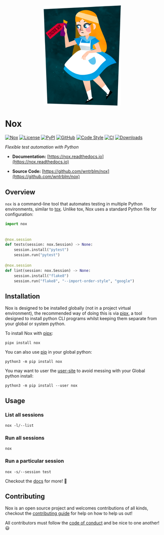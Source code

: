 <p align="center">
<img src="https://github.com/wntrblm/nox/raw/main/docs/_static/alice.png" alt="logo" width=50%>
</p>

# Nox

[![Nox](https://img.shields.io/badge/%F0%9F%A6%8A-Nox-D85E00.svg)](https://github.com/wntrblm/nox)
[![License](https://img.shields.io/github/license/wntrblm/nox)](https://github.com/wntrblm/nox)
[![PyPI](https://img.shields.io/pypi/v/nox.svg?logo=python)](https://pypi.python.org/pypi/nox)
[![GitHub](https://img.shields.io/github/v/release/wntrblm/nox?logo=github&sort=semver)](https://github.com/wntrblm/nox)
[![Code Style](https://img.shields.io/badge/code%20style-black-black)](https://github.com/wntrblm/nox)
[![CI](https://github.com/wntrblm/nox/workflows/CI/badge.svg)](https://github.com/wntrblm/nox/actions?query=workflow%3ACI)
[![Downloads](https://static.pepy.tech/personalized-badge/nox?period=total&units=international_system&left_color=grey&right_color=green&left_text=Downloads)](https://pepy.tech/project/nox)

*Flexible test automation with Python*

* **Documentation:** [https://nox.readthedocs.io](https://nox.readthedocs.io)

* **Source Code:** [https://github.com/wntrblm/nox](https://github.com/wntrblm/nox)

## Overview

`nox` is a command-line tool that automates testing in multiple Python environments, similar to [tox]. Unlike tox, Nox uses a standard Python file for configuration:

```python
import nox


@nox.session
def tests(session: nox.Session) -> None:
    session.install("pytest")
    session.run("pytest")

@nox.session
def lint(session: nox.Session) -> None:
    session.install("flake8")
    session.run("flake8", "--import-order-style", "google")
```

## Installation

Nox is designed to be installed globally (not in a project virtual environment), the recommended way of doing this is via [pipx], a tool designed to install python CLI programs whilst keeping them separate from your global or system python.

To install Nox with [pipx]:

```shell
pipx install nox
```

You can also use [pip] in your global python:

```shell
python3 -m pip install nox
```

You may want to user the [user-site] to avoid messing with your Global python install:

```shell
python3 -m pip install --user nox
```

## Usage

### List all sessions

```shell
nox -l/--list
```

### Run all sessions

```shell
nox
```

### Run a particular session

```shell
nox -s/--session test
```

Checkout the [docs](https://nox.readthedocs.io) for more! 🎉

## Contributing

Nox is an open source project and welcomes contributions of all kinds, checkout the [contributing guide](CONTRIBUTING.md) for help on how to help us out!

All contributors must follow the [code of conduct](CODE_OF_CONDUCT.md) and be nice to one another! 😃

[tox]: https://tox.readthedocs.io
[pipx]: https://pypa.github.io/pipx/
[pip]: https://pip.pypa.io/en/stable/
[user-site]: https://packaging.python.org/en/latest/tutorials/installing-packages/#installing-to-the-user-site
